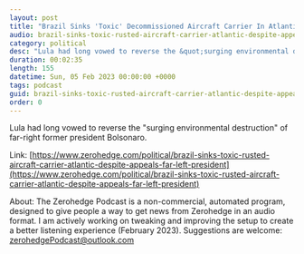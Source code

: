 ```yaml
---
layout: post
title: "Brazil Sinks 'Toxic' Decommissioned Aircraft Carrier In Atlantic After Far-Left President Lula Fails To Intervene "
audio: brazil-sinks-toxic-rusted-aircraft-carrier-atlantic-despite-appeals-far-left-president-4
category: political
desc: "Lula had long vowed to reverse the &quot;surging environmental destruction&quot; of far-right former president Bolsonaro."
duration: 00:02:35
length: 155
datetime: Sun, 05 Feb 2023 00:00:00 +0000
tags: podcast
guid: brazil-sinks-toxic-rusted-aircraft-carrier-atlantic-despite-appeals-far-left-president-0
order: 0
---
```

Lula had long vowed to reverse the &quot;surging environmental destruction&quot; of far-right former president Bolsonaro.

Link: [https://www.zerohedge.com/political/brazil-sinks-toxic-rusted-aircraft-carrier-atlantic-despite-appeals-far-left-president](https://www.zerohedge.com/political/brazil-sinks-toxic-rusted-aircraft-carrier-atlantic-despite-appeals-far-left-president)

About: The Zerohedge Podcast is a non-commercial, automated program, designed to give people a way to get news from Zerohedge in an audio format.  I am actively working on tweaking and improving the setup to create a better listening experience (February 2023).  Suggestions are welcome: [zerohedgePodcast@outlook.com](mailto:zerohedgePodcast@outlook.com)